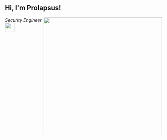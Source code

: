 <h2> Hi, I'm Prolapsus!</h2>
<img align='right' src="https://github-readme-stats.vercel.app/api?username=prolapsussl&show_icons=true&theme=radical" width="380">
<p><em>Security Engineer<br>
 <img src="https://media.giphy.com/media/WUlplcMpOCEmTGBtBW/giphy.gif" width="30"> 
</em></p>

